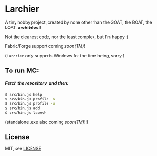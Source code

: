 # Larchier
A tiny hobby project, created by none other than the GOAT, the BOAT, the LOAT, **architelos**!!

Not the cleanest code, nor the least complex, but I'm happy :)

Fabric/Forge support coming *soon(TM)*!

(`Larchier` only supports Windows for the time being, sorry.)

## To run MC:
##### Fetch the repository, and then:
```bash
$ src/bin.js help
$ src/bin.js profile -a
$ src/bin.js profile -u
$ src/bin.js add
$ src/bin.js launch
```
(standalone .exe also coming *soon(TM)*!!)

## License
MIT, see [LICENSE](LICENSE)
